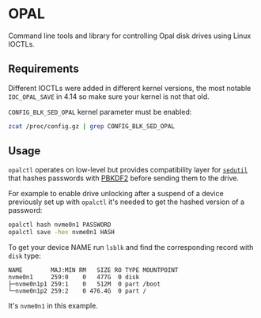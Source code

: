 # OPAL

Command line tools and library for controlling Opal disk drives using Linux IOCTLs.

## Requirements

Different IOCTLs were added in different kernel versions, the most notable `IOC_OPAL_SAVE` in 4.14 so make sure your kernel is not that old.

`CONFIG_BLK_SED_OPAL` kernel parameter must be enabled:

```bash
zcat /proc/config.gz | grep CONFIG_BLK_SED_OPAL
```

## Usage

`opalctl` operates on low-level but provides compatibility layer for [`sedutil`](https://github.com/Drive-Trust-Alliance/sedutil) that hashes passwords with [PBKDF2](https://en.wikipedia.org/wiki/PBKDF2) before sending them to the drive.

For example to enable drive unlocking after a suspend of a device previously set up with `opalctl` it's needed to get the hashed version of a password:

```bash
opalctl hash nvme0n1 PASSWORD
opalctl save -hex nvme0n1 HASH
``` 

To get your device NAME run `lsblk` and find the corresponding record with `disk` type:

```
NAME        MAJ:MIN RM   SIZE RO TYPE MOUNTPOINT
nvme0n1     259:0    0   477G  0 disk
├─nvme0n1p1 259:1    0   512M  0 part /boot
└─nvme0n1p2 259:2    0 476.4G  0 part /
```

It's `nvme0n1` in this example.
